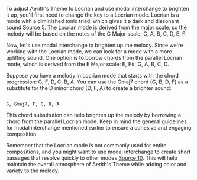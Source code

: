 To adjust Aerith's Theme to Locrian and use modal interchange to brighten it up, you'll first need to change the key to a Locrian mode. Locrian is a mode with a diminished tonic triad, which gives it a dark and dissonant sound [Source 5](https://en.m.wikipedia.org/wiki/Locrian_mode). The Locrian mode is derived from the major scale, so the melody will be based on the notes of the G Major scale: G, A, B, C, D, E, F.

Now, let's use modal interchange to brighten up the melody. Since we're working with the Locrian mode, we can look for a mode with a more uplifting sound. One option is to borrow chords from the parallel Locrian mode, which is derived from the E Major scale: E, F#, G, A, B, C, D.

Suppose you have a melody in Locrian mode that starts with the chord progression: G, F, D, C, B, A. You can use the Gmaj7 chord (G, B, D, F) as a substitute for the D minor chord (D, F, A) to create a brighter sound:

```

G, Gmaj7, F, C, B, A

```

This chord substitution can help brighten up the melody by borrowing a chord from the parallel Locrian mode. Keep in mind the general guidelines for modal interchange mentioned earlier to ensure a cohesive and engaging composition.

Remember that the Locrian mode is not commonly used for entire compositions, and you might want to use modal interchange to create short passages that resolve quickly to other modes [Source 10](https://hellomusictheory.com/learn/locrian-mode/). This will help maintain the overall atmosphere of Aerith's Theme while adding color and variety to the melody. 
